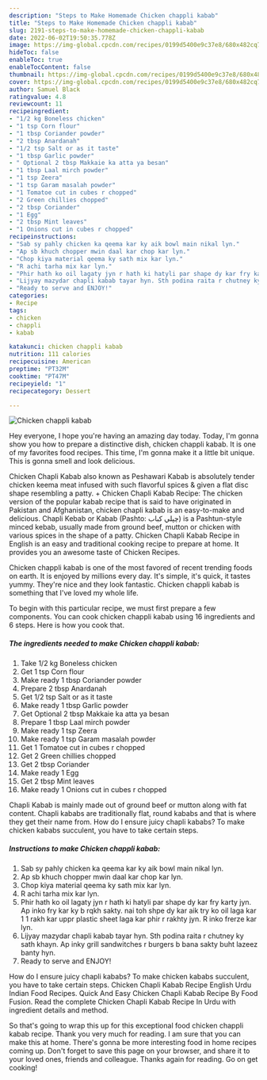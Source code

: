 ```yaml
---
description: "Steps to Make Homemade Chicken chappli kabab"
title: "Steps to Make Homemade Chicken chappli kabab"
slug: 2191-steps-to-make-homemade-chicken-chappli-kabab
date: 2022-06-02T19:50:35.778Z
image: https://img-global.cpcdn.com/recipes/0199d5400e9c37e8/680x482cq70/chicken-chappli-kabab-recipe-main-photo.jpg
hideToc: false
enableToc: true
enableTocContent: false
thumbnail: https://img-global.cpcdn.com/recipes/0199d5400e9c37e8/680x482cq70/chicken-chappli-kabab-recipe-main-photo.jpg
cover: https://img-global.cpcdn.com/recipes/0199d5400e9c37e8/680x482cq70/chicken-chappli-kabab-recipe-main-photo.jpg
author: Samuel Black
ratingvalue: 4.8
reviewcount: 11
recipeingredient:
- "1/2 kg Boneless chicken"
- "1 tsp Corn flour"
- "1 tbsp Coriander powder"
- "2 tbsp Anardanah"
- "1/2 tsp Salt or as it taste"
- "1 tbsp Garlic powder"
- " Optional 2 tbsp Makkaie ka atta ya besan"
- "1 tbsp Laal mirch powder"
- "1 tsp Zeera"
- "1 tsp Garam masalah powder"
- "1 Tomatoe cut in cubes r chopped"
- "2 Green chillies chopped"
- "2 tbsp Coriander"
- "1 Egg"
- "2 tbsp Mint leaves"
- "1 Onions cut in cubes r chopped"
recipeinstructions:
- "Sab sy pahly chicken ka qeema kar ky aik bowl main nikal lyn."
- "Ap sb khuch chopper mwin daal kar chop kar lyn."
- "Chop kiya material qeema ky sath mix kar lyn."
- "R achi tarha mix kar lyn."
- "Phir hath ko oil lagaty jyn r hath ki hatyli par shape dy kar fry karty jyn. Ap inko fry kar ky b rqkh sakty. nai toh shpe dy kar aik try ko oil laga kar 1 1 rakh kar uppr plastic sheet laga kar phir r rakhty jyn. R inko frerze kar lyn."
- "Lijyay mazydar chapli kabab tayar hyn. Sth podina raita r chutney ky sath khayn. Ap inky grill sandwitches r burgers b bana sakty buht lazeez banty hyn."
- "Ready to serve and ENJOY!"
categories:
- Recipe
tags:
- chicken
- chappli
- kabab

katakunci: chicken chappli kabab 
nutrition: 111 calories
recipecuisine: American
preptime: "PT32M"
cooktime: "PT47M"
recipeyield: "1"
recipecategory: Dessert

---
```



![Chicken chappli kabab](https://img-global.cpcdn.com/recipes/0199d5400e9c37e8/680x482cq70/chicken-chappli-kabab-recipe-main-photo.jpg)

Hey everyone, I hope you're having an amazing day today. Today, I'm gonna show you how to prepare a distinctive dish, chicken chappli kabab. It is one of my favorites food recipes. This time, I'm gonna make it a little bit unique. This is gonna smell and look delicious.

Chicken Chapli Kabab also known as Peshawari Kabab is absolutely tender chicken keema meat infused with such flavorful spices &amp; given a flat disc shape resembling a patty. + Chicken Chapli Kabab Recipe: The chicken version of the popular kabab recipe that is said to have originated in Pakistan and Afghanistan, chicken chapli kabab is an easy-to-make and delicious. Chapli Kebab or Kabab (Pashto: چپلي کباب‎) is a Pashtun-style minced kebab, usually made from ground beef, mutton or chicken with various spices in the shape of a patty. Chicken Chapli Kabab Recipe in English is an easy and traditional cooking recipe to prepare at home. It provides you an awesome taste of Chicken Recipes.

Chicken chappli kabab is one of the most favored of recent trending foods on earth. It is enjoyed by millions every day. It's simple, it's quick, it tastes yummy. They're nice and they look fantastic. Chicken chappli kabab is something that I've loved my whole life.


To begin with this particular recipe, we must first prepare a few components. You can cook chicken chappli kabab using 16 ingredients and 6 steps. Here is how you cook that.

<!--inarticleads1-->

##### The ingredients needed to make Chicken chappli kabab:

1. Take 1/2 kg Boneless chicken
1. Get 1 tsp Corn flour
1. Make ready 1 tbsp Coriander powder
1. Prepare 2 tbsp Anardanah
1. Get 1/2 tsp Salt or as it taste
1. Make ready 1 tbsp Garlic powder
1. Get  Optional 2 tbsp Makkaie ka atta ya besan
1. Prepare 1 tbsp Laal mirch powder
1. Make ready 1 tsp Zeera
1. Make ready 1 tsp Garam masalah powder
1. Get 1 Tomatoe cut in cubes r chopped
1. Get 2 Green chillies chopped
1. Get 2 tbsp Coriander
1. Make ready 1 Egg
1. Get 2 tbsp Mint leaves
1. Make ready 1 Onions cut in cubes r chopped


Chapli Kabab is mainly made out of ground beef or mutton along with fat content. Chapli kababs are traditionally flat, round kababs and that is where they get their name from. How do I ensure juicy chapli kababs? To make chicken kababs succulent, you have to take certain steps. 

<!--inarticleads2-->

##### Instructions to make Chicken chappli kabab:

1. Sab sy pahly chicken ka qeema kar ky aik bowl main nikal lyn.
1. Ap sb khuch chopper mwin daal kar chop kar lyn.
1. Chop kiya material qeema ky sath mix kar lyn.
1. R achi tarha mix kar lyn.
1. Phir hath ko oil lagaty jyn r hath ki hatyli par shape dy kar fry karty jyn. Ap inko fry kar ky b rqkh sakty. nai toh shpe dy kar aik try ko oil laga kar 1 1 rakh kar uppr plastic sheet laga kar phir r rakhty jyn. R inko frerze kar lyn.
1. Lijyay mazydar chapli kabab tayar hyn. Sth podina raita r chutney ky sath khayn. Ap inky grill sandwitches r burgers b bana sakty buht lazeez banty hyn.
1. Ready to serve and ENJOY!

How do I ensure juicy chapli kababs? To make chicken kababs succulent, you have to take certain steps. Chicken Chapli Kabab Recipe English Urdu Indian Food Recipes. Quick And Easy Chicken Chapli Kabab Recipe By Food Fusion. Read the complete Chicken Chapli Kabab Recipe In Urdu with ingredient details and method. 

So that's going to wrap this up for this exceptional food chicken chappli kabab recipe. Thank you very much for reading. I am sure that you can make this at home. There's gonna be more interesting food in home recipes coming up. Don't forget to save this page on your browser, and share it to your loved ones, friends and colleague. Thanks again for reading. Go on get cooking!
